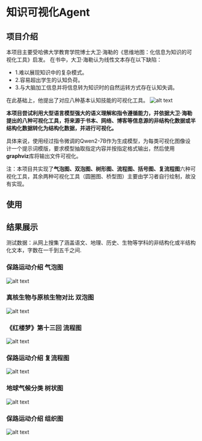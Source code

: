 # 知识可视化Agent
## 项目介绍
本项目主要受哈佛大学教育学院博士大卫·海勒的《思维地图：化信息为知识的可视化工具》启发。
在书中，大卫·海勒认为线性文本存在以下缺陷：
- 1.难以展现知识中的复杂模式。
- 2.容易超出学生的认知负荷。
- 3.与大脑加工信息并将信息转为知识时的自然运转方式存在认知失调。

在此基础上，他提出了对应八种基本认知技能的可视化工具。
![alt text](image.png)

**本项目尝试利用大型语言模型强大的语义理解和指令遵循能力，并依据大卫·海勒提出的八种可视化工具，将来源于书本、网络、博客等信息源的非结构化数据或半结构化数据转化为结构化数据，并进行可视化。**

具体来说，使用经过指令微调的Qwen2-7B作为生成模型，为每类可视化图像设计一个提示词模版，要求模型抽取指定内容并按指定格式输出，然后使用**graphviz**库将输出文件可视化。

注：本项目共实现了**气泡图、双泡图、树形图、流程图、括号图、复流程图**六种可视化工具，其余两种可视化工具（圆圈图、桥型图）主要由学习者自行绘制，故没有实现。

## 使用




## 结果展示
测试数据：从网上搜集了涵盖语文、地理、历史、生物等学科的非结构化或半结构化文本，字数在一千到五千之间.

### 保路运动介绍 气泡图
![alt text](image-1.png)

### 真核生物与原核生物对比 双泡图
![alt text](image-2.png)

### 《红楼梦》第十三回 流程图
![alt text](image-3.png)

### 保路运动介绍 复流程图
![alt text](image-4.png)

### 地球气候分类 树状图
![alt text](image-5.png)

### 保路运动介绍 组织图
![alt text](image-6.png)